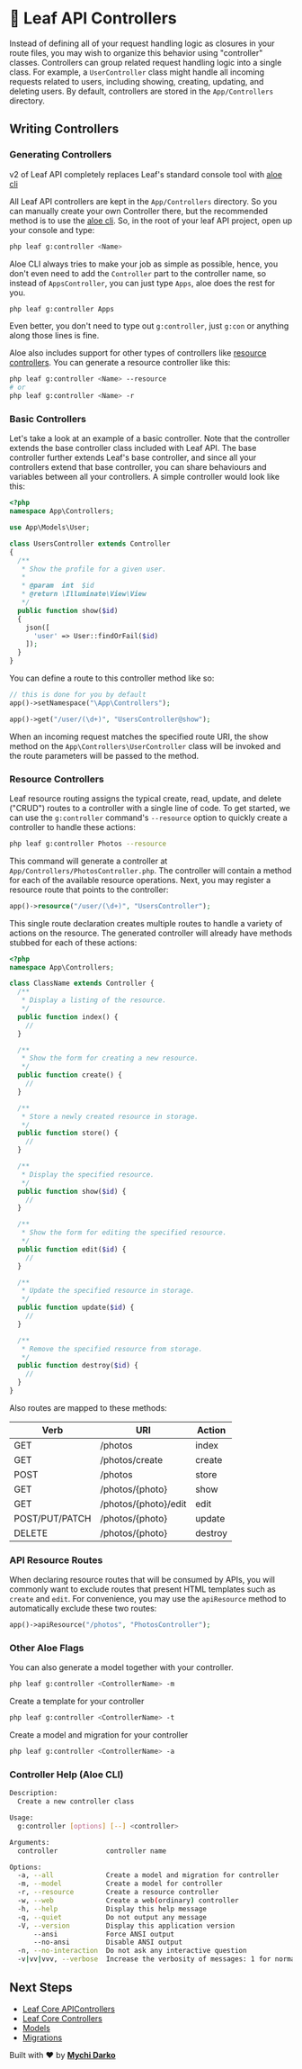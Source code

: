 # 🏀 Leaf API Controllers

Instead of defining all of your request handling logic as closures in your route files, you may wish to organize this behavior using "controller" classes. Controllers can group related request handling logic into a single class. For example, a `UserController` class might handle all incoming requests related to users, including showing, creating, updating, and deleting users. By default, controllers are stored in the `App/Controllers` directory.

## Writing Controllers

### Generating Controllers

<p class="alert -warning">
  v2 of Leaf API completely replaces Leaf's standard console tool with <a href="/#/aloe-cli/">aloe cli</a>
</p>

All Leaf API controllers are kept in the `App/Controllers` directory. So you can manually create your own Controller there, but the recommended method is to use the [aloe cli](/aloe-cli/). So, in the root of your leaf API project, open up your console and type:

```sh
php leaf g:controller <Name>
```

Aloe CLI always tries to make your job as simple as possible, hence, you don't even need to add the `Controller` part to the controller name, so instead of `AppsController`, you can just type `Apps`, aloe does the rest for you.

```sh
php leaf g:controller Apps
```

Even better, you don't need to type out `g:controller`, just `g:con` or anything along those lines is fine.

Aloe also includes support for other types of controllers like [resource controllers](/leaf-api/v/2.0-beta/core/controllers?id=resource-controllers). You can generate a resource controller like this:

```sh
php leaf g:controller <Name> --resource
# or
php leaf g:controller <Name> -r
```

### Basic Controllers

Let's take a look at an example of a basic controller. Note that the controller extends the base controller class included with Leaf API. The base controller further extends Leaf's base controller, and since all your controllers extend that base controller, you can share behaviours and variables between all your controllers. A simple controller would look like this:

```php
<?php
namespace App\Controllers;

use App\Models\User;

class UsersController extends Controller
{
  /**
   * Show the profile for a given user.
   *
   * @param  int  $id
   * @return \Illuminate\View\View
   */
  public function show($id)
  {
    json([
      'user' => User::findOrFail($id)
    ]);
  }
}
```

You can define a route to this controller method like so:

```php
// this is done for you by default
app()->setNamespace("\App\Controllers");

app()->get("/user/(\d+)", "UsersController@show");
```

When an incoming request matches the specified route URI, the show method on the `App\Controllers\UserController` class will be invoked and the route parameters will be passed to the method.

### Resource Controllers

Leaf resource routing assigns the typical create, read, update, and delete ("CRUD") routes to a controller with a single line of code. To get started, we can use the `g:controller` command's `--resource` option to quickly create a controller to handle these actions:

```sh
php leaf g:controller Photos --resource
```

This command will generate a controller at `App/Controllers/PhotosController.php`. The controller will contain a method for each of the available resource operations. Next, you may register a resource route that points to the controller:

```php
app()->resource("/user/(\d+)", "UsersController");
```

This single route declaration creates multiple routes to handle a variety of actions on the resource. The generated controller will already have methods stubbed for each of these actions:

```php
<?php
namespace App\Controllers;

class ClassName extends Controller {
  /**
   * Display a listing of the resource.
   */
  public function index() {
    //
  }

  /**
   * Show the form for creating a new resource.
   */
  public function create() {
    //
  }

  /**
   * Store a newly created resource in storage.
   */
  public function store() {
    //
  }

  /**
   * Display the specified resource.
   */
  public function show($id) {
    //
  }

  /**
   * Show the form for editing the specified resource.
   */
  public function edit($id) {
    //
  }

  /**
   * Update the specified resource in storage.
   */
  public function update($id) {
    //
  }

  /**
   * Remove the specified resource from storage.
   */
  public function destroy($id) {
    //
  }
}
```

Also routes are mapped to these methods:

| Verb           |   URI                   | Action  |
|----------------|-------------------------|---------|
| GET            |  /photos                | index   |
| GET            |  /photos/create         | create  |
| POST           |  /photos                | store   |
| GET            |  /photos/{photo}        | show    |
| GET            |  /photos/{photo}/edit   | edit    |
| POST/PUT/PATCH |  /photos/{photo}        | update  |
| DELETE         |  /photos/{photo}        | destroy |

### API Resource Routes

When declaring resource routes that will be consumed by APIs, you will commonly want to exclude routes that present HTML templates such as `create` and `edit`. For convenience, you may use the `apiResource` method to automatically exclude these two routes:

```php
app()->apiResource("/photos", "PhotosController");
```

### Other Aloe Flags

You can also generate a model together with your controller.

```bash
php leaf g:controller <ControllerName> -m
```

Create a template for your controller

```bash
php leaf g:controller <ControllerName> -t
```

Create a model and migration for your  controller

```bash
php leaf g:controller <ControllerName> -a
```

### Controller Help (Aloe CLI)

```bash
Description:
  Create a new controller class

Usage:
  g:controller [options] [--] <controller>

Arguments:
  controller            controller name

Options:
  -a, --all             Create a model and migration for controller
  -m, --model           Create a model for controller
  -r, --resource        Create a resource controller
  -w, --web             Create a web(ordinary) controller
  -h, --help            Display this help message
  -q, --quiet           Do not output any message
  -V, --version         Display this application version
      --ansi            Force ANSI output
      --no-ansi         Disable ANSI output
  -n, --no-interaction  Do not ask any interactive question
  -v|vv|vvv, --verbose  Increase the verbosity of messages: 1 for normal output, 2 for more verbose output and 3 for debu
```

## Next Steps

- [Leaf Core APIControllers](/leaf/v/2.4.3/core/api-controller)
- [Leaf Core Controllers](/leaf/v/2.4.3/core/controller)
- [Models](/leaf-api/v/2.0-beta/core/models)
- [Migrations](/leaf-api/v/2.0-beta/database/migrations)

Built with ❤ by [**Mychi Darko**](//mychi.netlify.app)
